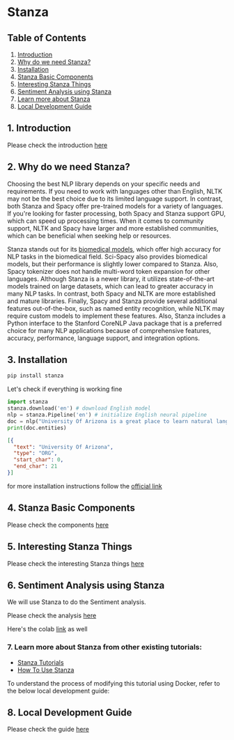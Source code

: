 # Stanza

## Table of Contents

1. [Introduction](#Introduction)
2. [Why do we need Stanza?](#WhyStanza) 
3. [Installation](#Installation)
4. [Stanza Basic Components](#Stanza_Basic_Components)
5. [Interesting Stanza Things](#interesting_stanza_things)
6. [Sentiment Analysis using Stanza](#SentimentAnalysis)
7. [Learn more about Stanza](#LearnMore)
8. [Local Development Guide](#LocalDevelopmentGuide)

<a name="Introduction"></a>
## 1. Introduction

Please check the introduction [here](introduction.md)

<a name="WhyStanza"></a>
## 2. Why do we need Stanza?

Choosing the best NLP library depends on your specific needs and requirements. If you need to work with languages other than English, NLTK may not be the best choice due to its limited language support. In contrast, both Stanza and Spacy offer pre-trained models for a variety of languages. If you're looking for faster processing, both Spacy and Stanza support GPU, which can speed up processing times. When it comes to community support, NLTK and Spacy have larger and more established communities, which can be beneficial when seeking help or resources.

Stanza stands out for its [biomedical models](https://stanfordnlp.github.io/stanza/biomed_model_performance.html), which offer high accuracy for NLP tasks in the biomedical field. Sci-Spacy also provides biomedical models, but their performance is slightly lower compared to Stanza. Also, Spacy tokenizer does not handle multi-word token expansion for other languages. Although Stanza is a newer library, it utilizes state-of-the-art models trained on large datasets, which can lead to greater accuracy in many NLP tasks. In contrast, both Spacy and NLTK are more established and mature libraries. Finally, Spacy and Stanza provide several additional features out-of-the-box, such as named entity recognition, while NLTK may require custom models to implement these features. Also, Stanza includes a Python interface to the Stanford CoreNLP Java package that is a preferred choice for many NLP applications because of comprehensive features, accuracy, performance, language support, and integration options.

<a name="Installation"></a>
## 3. Installation

``` bash
pip install stanza
```

Let's check if everything is working fine

```python
import stanza
stanza.download('en') # download English model
nlp = stanza.Pipeline('en') # initialize English neural pipeline
doc = nlp("University Of Arizona is a great place to learn natural language processing") # run annotation over a sentence
print(doc.entities)
```
```json
[{
  "text": "University Of Arizona",
  "type": "ORG",
  "start_char": 0,
  "end_char": 21
}]
```
for more installation instructions follow the [official link](https://stanfordnlp.github.io/stanza/installation_usage.html)


<a name="Stanza_Basic_Components"></a>

## 4. Stanza Basic Components

Please check the components [here](BasicComponents.md)


<a name="interesting_stanza_things"></a>
## 5. Interesting Stanza Things 

Please check the interesting Stanza things [here](interesting_stanza.md)

<a name="SentimentAnalysis"></a>
## 6. Sentiment Analysis using Stanza

We will use Stanza to do the Sentiment analysis. 

Please check the analysis [here](Stanza.md)

Here's the colab [link](https://colab.research.google.com/drive/1SVBPyfczj_KtpsbAJmHcJX4ulcMrk4O3?usp=sharing) as well

<a name="LearnMore"></a>
### 7. Learn more about Stanza from other existing tutorials:
- [Stanza Tutorials](https://stanfordnlp.github.io/stanza/tutorials.html)
- [How To Use Stanza](https://analyticsindiamag.com/how-to-use-stanza-by-stanford-nlp-group-with-python-code/)

To understand the process of modifying this tutorial using Docker, refer to the below local development guide:

<a name="LocalDevelopmentGuide"></a>
## 8. Local Development Guide
Please check the guide [here](../local_development.md)
